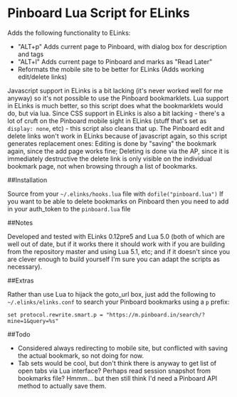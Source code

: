 # Pinboard Lua Script for ELinks

Adds the following functionality to ELinks:

- "ALT+p" Adds current page to Pinboard, with dialog box for description and tags
- "ALT+l" Adds current page to Pinboard and marks as "Read Later"
- Reformats the mobile site to be better for ELinks (Adds working edit/delete links)

Javascript support in ELinks is a bit lacking (it's never worked well for me anyway) so it's not possible to use the Pinboard bookmarklets. Lua support in ELinks is much better, so this script does what the bookmarklets would do, but via lua. Since CSS support in ELinks is also a bit lacking - there's a lot of cruft on the Pinboard mobile sight in ELinks (stuff that's set as `display: none`, etc) - this script also cleans that up. The Pinboard edit and delete links won't work in ELinks because of javascript again, so this script generates replacement ones: Editing is done by "saving" the bookmark again, since the add page works fine; Deleting is done via the AP, since it is immediately destructive the delete link is only visible on the individual bookmark page, not when browsing through a list of bookmarks.

##Installation

Source from your `~/.elinks/hooks.lua` file with `dofile("pinboard.lua")`
If you want to be able to delete bookmarks on Pinboard then you need to add in your auth\_token to the `pinboard.lua` file

##Notes

Developed and tested with ELinks 0.12pre5 and Lua 5.0 (both of which are well out of date, but if it works there it should work with if you are building from the repository master and using Lua 5.1, etc; and if it doesn't since you are clever enough to build yourself I'm sure you can adapt the scripts as necessary). 

##Extras

Rather than use Lua to hijack the goto\_url box, just add the following to `~/.elinks/elinks.conf` to search your Pinboard bookmarks using a `p` prefix:

	set protocol.rewrite.smart.p = "https://m.pinboard.in/search/?mine=1&query=%s"

##Todo

- Considered always redirecting to mobile site, but conflicted with saving the actual bookmark, so not doing for now.
- Tab sets would be cool, but don't think there is anyway to get list of open tabs via Lua interface? Perhaps read session snapshot from bookmarks file? Hmmm... but then still think I'd need a Pinboard API method to actually save them.
